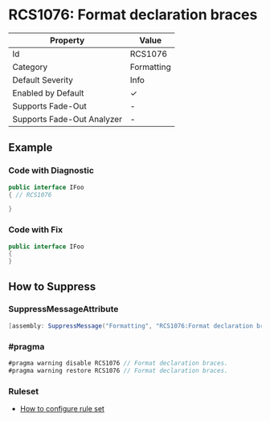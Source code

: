 # RCS1076: Format declaration braces

| Property                    | Value      |
| --------------------------- | ---------- |
| Id                          | RCS1076    |
| Category                    | Formatting |
| Default Severity            | Info       |
| Enabled by Default          | &#x2713;   |
| Supports Fade\-Out          | \-         |
| Supports Fade\-Out Analyzer | \-         |

## Example

### Code with Diagnostic

```csharp
public interface IFoo
{ // RCS1076

}
```

### Code with Fix

```csharp
public interface IFoo
{
}
```

## How to Suppress

### SuppressMessageAttribute

```csharp
[assembly: SuppressMessage("Formatting", "RCS1076:Format declaration braces.", Justification = "<Pending>")]
```

### \#pragma

```csharp
#pragma warning disable RCS1076 // Format declaration braces.
#pragma warning restore RCS1076 // Format declaration braces.
```

### Ruleset

* [How to configure rule set](../HowToConfigureAnalyzers.md)
